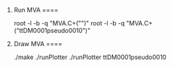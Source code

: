 1. Run MVA
====

    root -l -b -q "MVA.C+(\"<signal>\")"
    root -l -b -q "MVA.C+(\"ttDM0001pseudo0010\")"


2. Draw MVA
====

    ./make
    ./runPlotter
    ./runPlotter ttDM0001pseudo0010
